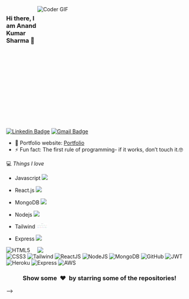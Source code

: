 

<img align="right" src="https://c.tenor.com/GfSX-u7VGM4AAAAC/coding.gif" alt="Coder GIF" width="420" height="330"/>



### Hi there, I am Anand Kumar Sharma 👋
[![Linkedin Badge](https://img.shields.io/badge/-Anand-blue?style=flat-square&logo=Linkedin&logoColor=white&link=https://www.linkedin.com/in/aks31397/)](https://www.linkedin.com/in/aks31397/)
[![Gmail Badge](https://img.shields.io/badge/-anand31397@gmail.com-c14438?style=flat-square&logo=Gmail&logoColor=white&link=mailto:anand31397@gmail.com)](mailto:anand31397@gmail.com) 

- 🎯 Portfolio website: [Portfolio](https://anand-sooty-tau.vercel.app/)
- ⚡ Fun fact: The first rule of programming- if it works, don’t touch it.🤓

💻 *Things I love*
- Javascript <img src="https://media.giphy.com/media/WUlplcMpOCEmTGBtBW/giphy.gif" width="30"> 
- React.js <img src="https://3ulsmb4eg8vz37c0vz2si64j-wpengine.netdna-ssl.com/wp-content/uploads/2019/05/react-native-UX-design.gif" width="30"> 
- MongoDB <img src="https://www.pistalix.in/wp-content/uploads/2018/11/mongodb.gif" width="30"> 
- Nodejs <img src="https://raw.githubusercontent.com/yoavain/create-windowless-app/main/resources/docs/logo.gif" width="30"> 
- Tailwind <img src="https://raw.githubusercontent.com/app-generator/static/master/tailwind-css/tailwind-css-components-intro.gif" width="30"> 
- Express <img src="https://res.cloudinary.com/practicaldev/image/fetch/s--RI_lzIWT--/c_limit%2Cf_auto%2Cfl_progressive%2Cq_66%2Cw_880/https://cdn-images-1.medium.com/max/800/0%2APTKhCN2p9S8EDZ4r.gif" width="30"> 

    <a href="https://github.com/anandKmrSharma/github-readme-stats" title="Go to Source">
      <img align="right" width=420 height="auto" src="https://github-readme-stats.vercel.app/api?username=anandKmrSharma&show_icons=true&theme=dark&border_color=61dafb&hide_border=true&include_all_commits=true" />
    </a>


![HTML5](https://img.shields.io/badge/HTML5-E34F26?style=for-the-badge&logo=html5&logoColor=white)
![CSS3](https://img.shields.io/badge/CSS3-1572B6?style=for-the-badge&logo=css3&logoColor=white)
![Tailwind](https://img.shields.io/badge/Tailwind_CSS-38B2AC?style=for-the-badge&logo=tailwind-css&logoColor=white)
![ReactJS](https://img.shields.io/badge/React-20232A?style=for-the-badge&logo=react&logoColor=61DAFB)
![NodeJS](https://img.shields.io/badge/Node.js-339933?style=for-the-badge&logo=nodedotjs&logoColor=white)
![MongoDB](https://img.shields.io/badge/MongoDB-4EA94B?style=for-the-badge&logo=mongodb&logoColor=white)
![GitHub](https://img.shields.io/badge/GitHub-100000?style=for-the-badge&logo=github&logoColor=white)
![JWT](https://img.shields.io/badge/JWT-000000?style=for-the-badge&logo=JSON%20web%20tokens&logoColor=white)
![Heroku](https://img.shields.io/badge/Heroku-430098?style=for-the-badge&logo=heroku&logoColor=white)
![Express](https://img.shields.io/badge/Express.js-000000?style=for-the-badge&logo=express&logoColor=white)
![AWS](https://img.shields.io/badge/Amazon_AWS-FF9900?style=for-the-badge&logo=amazonaws&logoColor=white)


<div align="center">
    <h3 align="center">Show some &nbsp;❤️&nbsp; by starring some of the repositories!</h3>
</div> -->